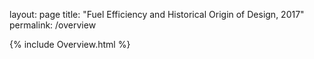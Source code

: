 layout: page
title: "Fuel Efficiency and Historical Origin of Design, 2017"
permalink: /overview

{% include Overview.html %}

